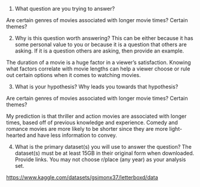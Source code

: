 1. What question are you trying to answer? 

Are certain genres of movies associated with longer movie times? Certain themes? 

2. Why is this question worth answering? This can be either because it has some personal value to you or because it is a question that others are asking. If it is a question others are asking, then provide an example. 

The duration of a movie is a huge factor in a viewer’s satisfaction. Knowing what factors correlate with movie lengths can help a viewer choose or rule out certain options when it comes to watching movies. 

3. What is your hypothesis? Why leads you towards that hypothesis? 

Are certain genres of movies associated with longer movie times? Certain themes? 

My prediction is that thriller and action movies are associated with longer times, based off of previous knowledge and experience. Comedy and romance movies are more likely to be shorter since they are more light-hearted and have less information to convey.  

4. What is the primary dataset(s) you will use to answer the question? The dataset(s) must be at least 15GB in their original form when downloaded. Provide links. You may not choose r/place (any year) as your analysis set. 

https://www.kaggle.com/datasets/gsimonx37/letterboxd/data 
